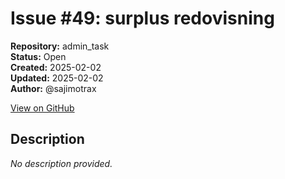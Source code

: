 # Issue #49: surplus redovisning

**Repository:** admin_task  
**Status:** Open  
**Created:** 2025-02-02  
**Updated:** 2025-02-02  
**Author:** @sajimotrax  

[View on GitHub](https://github.com/Simtestlab/admin_task/issues/49)

## Description

*No description provided.*